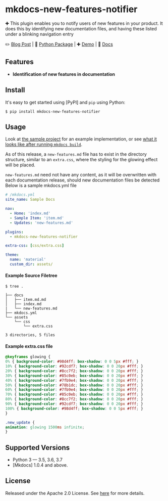 # mkdocs-new-features-notifier


✚ This plugin enables you to notify users of new features in your product. It does this by identifying new documentation files, and having these listed under a blinking navigation entry

✏️ [Blog Post]() | 🐍 [Python Package]() | ✚ [Demo]() | 📕 [Docs]()

## Features

- **Identification of new features in documentation** 

## Install

It's easy to get started using [PyPI] and `pip` using Python:

```terminal
$ pip install mkdocs-new-features-notifier
```

## Usage

Look at [the sample project]() for an example implementation, or see [what it looks like after running `mkdocs build`]().

As of this release, a `new-features.md` file has to exist in the directory structure, similar to an `extra.css`, where the styling for the glowing effect will be placed.

`new-features.md` need not have any content, as it will be overwritten with each documentation release, should new documentation files be detected
Below is a sample mkdocs.yml file
```yaml
# /mkdocs.yml
site_name: Sample Docs

nav:
  - Home: 'index.md'
  - Sample Item: 'item.md'
  - Updates: 'new-features.md'

plugins:
  - mkdocs-new-features-notifier

extra-css: [css/extra.css]

theme:
  name: 'material'
  custom_dir: assets/

```

#### Example Source Filetree

```terminal
$ tree .

├── docs
│   ├── item.md.md
│   ├── index.md
|   └── new-features.md 
├── mkdocs.yml
└── assets
    └── css
        └── extra.css

3 directories, 5 files
```

#### Example extra.css file

```css
@keyframes glowing {
0% { background-color: #98d4ff; box-shadow: 0 0 5px #fff; }
10% { background-color: #92cdf7; box-shadow: 0 0 20px #fff; }
20% { background-color: #8cc7f2; box-shadow: 0 0 20px #fff; }
30% { background-color: #85c0eb; box-shadow: 0 0 20px #fff; }
40% { background-color: #7fb9e4; box-shadow: 0 0 20px #fff; }
50% { background-color: #78b1dc; box-shadow: 0 0 20px #fff; }
60% { background-color: #7fb9e4; box-shadow: 0 0 20px #fff; }
70% { background-color: #85c0eb; box-shadow: 0 0 20px #fff; }
80% { background-color: #8cc7f2; box-shadow: 0 0 20px #fff; }
90% { background-color: #92cdf7; box-shadow: 0 0 20px #fff; }
100% { background-color: #98d4ff; box-shadow: 0 0 5px #fff; }
}

.new_update {
animation: glowing 1500ms infinite;
}
```

## Supported Versions

- Python 3 &mdash; 3.5, 3.6, 3.7
- [Mkdocs] 1.0.4 and above.

## License

Released under the Apache 2.0 License. See [here](./LICENSE) for more details.

